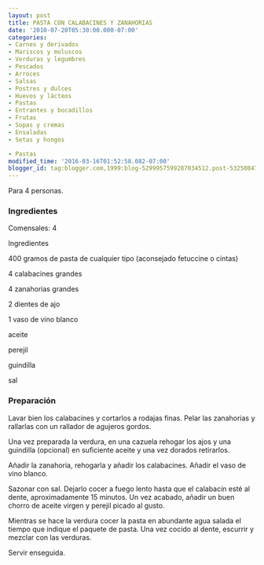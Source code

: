 ```yaml
---
layout: post
title: PASTA CON CALABACINES Y ZANAHORIAS
date: '2010-07-20T05:30:00.000-07:00'
categories:
- Carnes y derivados
- Mariscos y moluscos
- Verduras y legumbres
- Pescados
- Arroces
- Salsas
- Postres y dulces
- Huevos y lácteos
- Pastas
- Entrantes y bocadillos
- Frutas
- Sopas y cremas
- Ensaladas
- Setas y hongos

- Pastas
modified_time: '2016-03-16T01:52:58.082-07:00'
blogger_id: tag:blogger.com,1999:blog-5299957599287034512.post-5325084729656788851
---
```


Para 4 personas.

<h3>Ingredientes</h3>

	

Comensales: 4

Ingredientes

400 gramos de pasta de cualquier tipo (aconsejado fetuccine o cintas)

4 calabacines grandes

4 zanahorias grandes

2 dientes de ajo

1 vaso de vino blanco

aceite

perejil

guindilla

sal

<h3>Preparación</h3>

Lavar bien los calabacines y cortarlos a rodajas finas. Pelar las zanahorias y rallarlas con un rallador de agujeros gordos.

Una vez preparada la verdura, en una cazuela rehogar los ajos y una guindilla (opcional) en suficiente aceite y una vez dorados retirarlos.

Añadir la zanahoria, rehogarla y añadir los calabacines. Añadir el vaso de vino blanco.

Sazonar con sal. Dejarlo cocer a fuego lento hasta que el calabacín esté al dente, aproximadamente 15 minutos. Un vez acabado, añadir un buen chorro de aceite virgen y perejil picado al gusto.

Mientras se hace la verdura cocer la pasta en abundante agua salada el tiempo que indique el paquete de pasta. Una vez cocido al dente, escurrir y mezclar con las verduras.

Servir enseguida.

